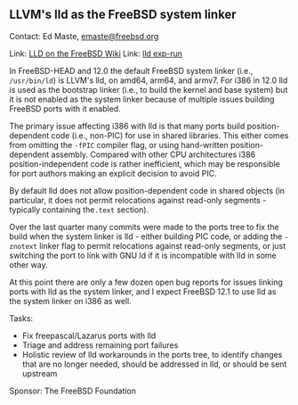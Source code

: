 ## LLVM's lld as the FreeBSD system linker ##

Contact: Ed Maste, <emaste@freebsd.org>

Link:    [LLD on the FreeBSD Wiki](https://wiki.freebsd.org/LLD)
Link:    [lld exp-run](https://bugs.freebsd.org/214864)

In FreeBSD-HEAD and 12.0 the default FreeBSD system linker
(i.e., `/usr/bin/ld`) is LLVM's lld, on amd64, arm64, and armv7.
For i386 in 12.0 lld is used as the bootstrap linker
(i.e., to build the kernel and base system) but it is not enabled
as the system linker because of multiple issues building FreeBSD ports
with it enabled.

The primary issue affecting i386 with lld is that many ports build
position-dependent code (i.e., non-PIC) for use in shared libraries.
This either comes from omitting the `-fPIC` compiler flag, or using
hand-written position-dependent assembly. Compared with other
CPU architectures i386 position-independent code is rather inefficient,
which may be responsible for port authors making an explicit decision
to avoid PIC.

By default lld does not allow position-dependent code in shared objects
(in particular, it does not permit relocations against read-only segments -
typically containing the`.text` section).

Over the last quarter many commits were made to the ports tree to fix
the build when the system linker is lld - either building PIC code,
or adding the `-znotext` linker flag to permit relocations against
read-only segments, or just switching the port to link with GNU ld
if it is incompatible with lld in some other way.

At this point there are only a few dozen open bug reports for issues
linking ports with lld as the system linker, and I expect FreeBSD 12.1
to use lld as the system linker on i386 as well.

Tasks:
  * Fix freepascal/Lazarus ports with lld
  * Triage and address remaining port failures
  * Holistic review of lld workarounds in the ports tree, to identify changes
    that are no longer needed, should be addressed in lld, or should be sent
    upstream

Sponsor: The FreeBSD Foundation
